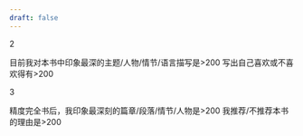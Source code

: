 ```yaml
---
draft: false
---
```





2

目前我对本书中印象最深的主题/人物/情节/语言描写是>200
写出自己喜欢或不喜欢得有>200











3

精度完全书后，我印象最深刻的篇章/段落/情节/人物是>200
我推荐/不推荐本书的理由是>200
